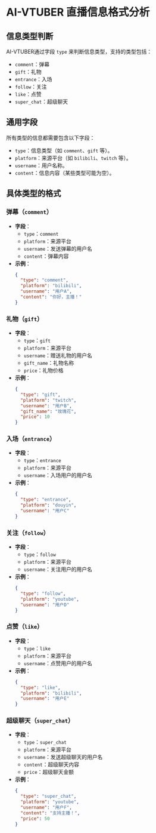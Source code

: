 # AI-VTUBER 直播信息格式分析

## 信息类型判断
AI-VTUBER通过字段 `type` 来判断信息类型，支持的类型包括：
- `comment`：弹幕
- `gift`：礼物
- `entrance`：入场
- `follow`：关注
- `like`：点赞
- `super_chat`：超级聊天

## 通用字段
所有类型的信息都需要包含以下字段：
- `type`：信息类型（如 `comment`、`gift` 等）。
- `platform`：来源平台（如 `bilibili`、`twitch` 等）。
- `username`：用户名称。
- `content`：信息内容（某些类型可能为空）。

## 具体类型的格式

### 弹幕（`comment`）
- **字段**：
  - `type`：`comment`
  - `platform`：来源平台
  - `username`：发送弹幕的用户名
  - `content`：弹幕内容
- **示例**：
  ```json
  {
    "type": "comment",
    "platform": "bilibili",
    "username": "用户A",
    "content": "你好，主播！"
  }
  ```

### 礼物（`gift`）
- **字段**：
  - `type`：`gift`
  - `platform`：来源平台
  - `username`：赠送礼物的用户名
  - `gift_name`：礼物名称
  - `price`：礼物价格
- **示例**：
  ```json
  {
    "type": "gift",
    "platform": "twitch",
    "username": "用户B",
    "gift_name": "玫瑰花",
    "price": 10
  }
  ```

### 入场（`entrance`）
- **字段**：
  - `type`：`entrance`
  - `platform`：来源平台
  - `username`：入场用户的用户名
- **示例**：
  ```json
  {
    "type": "entrance",
    "platform": "douyin",
    "username": "用户C"
  }
  ```

### 关注（`follow`）
- **字段**：
  - `type`：`follow`
  - `platform`：来源平台
  - `username`：关注用户的用户名
- **示例**：
  ```json
  {
    "type": "follow",
    "platform": "youtube",
    "username": "用户D"
  }
  ```

### 点赞（`like`）
- **字段**：
  - `type`：`like`
  - `platform`：来源平台
  - `username`：点赞用户的用户名
- **示例**：
  ```json
  {
    "type": "like",
    "platform": "bilibili",
    "username": "用户E"
  }
  ```

### 超级聊天（`super_chat`）
- **字段**：
  - `type`：`super_chat`
  - `platform`：来源平台
  - `username`：发送超级聊天的用户名
  - `content`：超级聊天内容
  - `price`：超级聊天金额
- **示例**：
  ```json
  {
    "type": "super_chat",
    "platform": "youtube",
    "username": "用户F",
    "content": "支持主播！",
    "price": 50
  }
